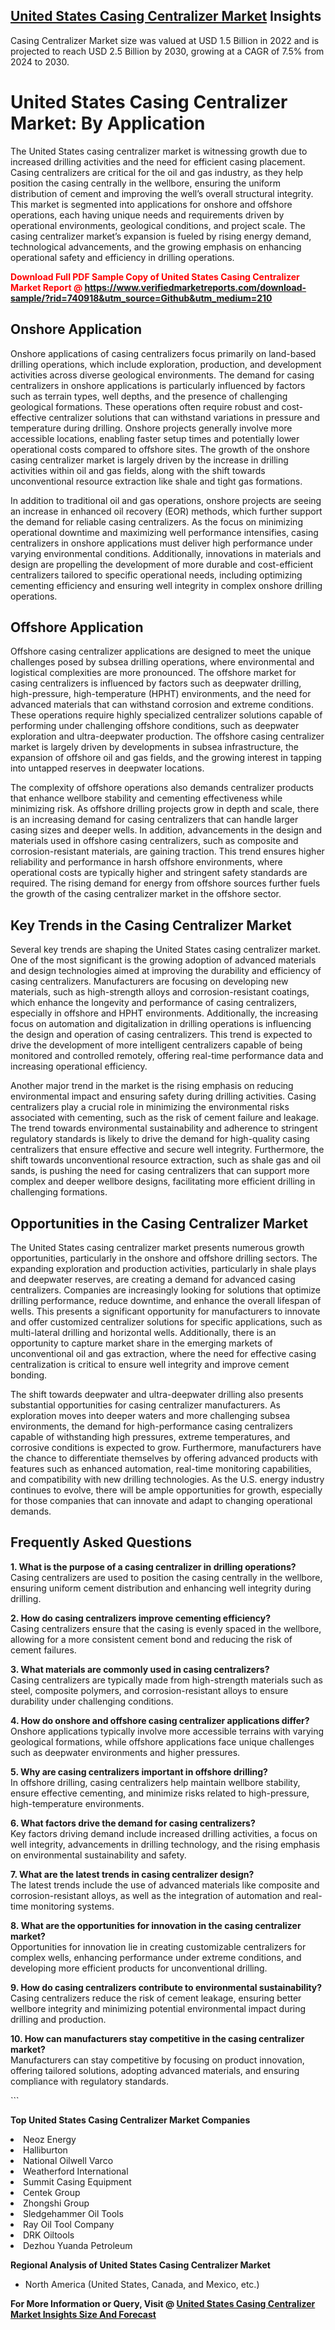 <h2><a href="https://www.verifiedmarketreports.com/download-sample/?rid=740918&amp;utm_source=Github&amp;utm_medium=210" target="_blank">United States Casing Centralizer Market</a> Insights</h2><p>Casing Centralizer Market size was valued at USD 1.5 Billion in 2022 and is projected to reach USD 2.5 Billion by 2030, growing at a CAGR of 7.5% from 2024 to 2030.</p><p><h1>United States Casing Centralizer Market: By Application</h1><p>The United States casing centralizer market is witnessing growth due to increased drilling activities and the need for efficient casing placement. Casing centralizers are critical for the oil and gas industry, as they help position the casing centrally in the wellbore, ensuring the uniform distribution of cement and improving the well’s overall structural integrity. This market is segmented into applications for onshore and offshore operations, each having unique needs and requirements driven by operational environments, geological conditions, and project scale. The casing centralizer market’s expansion is fueled by rising energy demand, technological advancements, and the growing emphasis on enhancing operational safety and efficiency in drilling operations. <strong><p><span class=""><span style="color: #ff0000;"><strong>Download Full PDF Sample Copy of United States Casing Centralizer Market Report</strong> @ </span><a href="https://www.verifiedmarketreports.com/download-sample/?rid=740918&amp;utm_source=Github&amp;utm_medium=210" target="_blank">https://www.verifiedmarketreports.com/download-sample/?rid=740918&amp;utm_source=Github&amp;utm_medium=210</a></span></p></strong></p><h2>Onshore Application</h2><p>Onshore applications of casing centralizers focus primarily on land-based drilling operations, which include exploration, production, and development activities across diverse geological environments. The demand for casing centralizers in onshore applications is particularly influenced by factors such as terrain types, well depths, and the presence of challenging geological formations. These operations often require robust and cost-effective centralizer solutions that can withstand variations in pressure and temperature during drilling. Onshore projects generally involve more accessible locations, enabling faster setup times and potentially lower operational costs compared to offshore sites. The growth of the onshore casing centralizer market is largely driven by the increase in drilling activities within oil and gas fields, along with the shift towards unconventional resource extraction like shale and tight gas formations.<p>In addition to traditional oil and gas operations, onshore projects are seeing an increase in enhanced oil recovery (EOR) methods, which further support the demand for reliable casing centralizers. As the focus on minimizing operational downtime and maximizing well performance intensifies, casing centralizers in onshore applications must deliver high performance under varying environmental conditions. Additionally, innovations in materials and design are propelling the development of more durable and cost-efficient centralizers tailored to specific operational needs, including optimizing cementing efficiency and ensuring well integrity in complex onshore drilling operations.</p><h2>Offshore Application</h2><p>Offshore casing centralizer applications are designed to meet the unique challenges posed by subsea drilling operations, where environmental and logistical complexities are more pronounced. The offshore market for casing centralizers is influenced by factors such as deepwater drilling, high-pressure, high-temperature (HPHT) environments, and the need for advanced materials that can withstand corrosion and extreme conditions. These operations require highly specialized centralizer solutions capable of performing under challenging offshore conditions, such as deepwater exploration and ultra-deepwater production. The offshore casing centralizer market is largely driven by developments in subsea infrastructure, the expansion of offshore oil and gas fields, and the growing interest in tapping into untapped reserves in deepwater locations.<p>The complexity of offshore operations also demands centralizer products that enhance wellbore stability and cementing effectiveness while minimizing risk. As offshore drilling projects grow in depth and scale, there is an increasing demand for casing centralizers that can handle larger casing sizes and deeper wells. In addition, advancements in the design and materials used in offshore casing centralizers, such as composite and corrosion-resistant materials, are gaining traction. This trend ensures higher reliability and performance in harsh offshore environments, where operational costs are typically higher and stringent safety standards are required. The rising demand for energy from offshore sources further fuels the growth of the casing centralizer market in the offshore sector.</p><h2>Key Trends in the Casing Centralizer Market</h2><p>Several key trends are shaping the United States casing centralizer market. One of the most significant is the growing adoption of advanced materials and design technologies aimed at improving the durability and efficiency of casing centralizers. Manufacturers are focusing on developing new materials, such as high-strength alloys and corrosion-resistant coatings, which enhance the longevity and performance of casing centralizers, especially in offshore and HPHT environments. Additionally, the increasing focus on automation and digitalization in drilling operations is influencing the design and operation of casing centralizers. This trend is expected to drive the development of more intelligent centralizers capable of being monitored and controlled remotely, offering real-time performance data and increasing operational efficiency.<p>Another major trend in the market is the rising emphasis on reducing environmental impact and ensuring safety during drilling activities. Casing centralizers play a crucial role in minimizing the environmental risks associated with cementing, such as the risk of cement failure and leakage. The trend towards environmental sustainability and adherence to stringent regulatory standards is likely to drive the demand for high-quality casing centralizers that ensure effective and secure well integrity. Furthermore, the shift towards unconventional resource extraction, such as shale gas and oil sands, is pushing the need for casing centralizers that can support more complex and deeper wellbore designs, facilitating more efficient drilling in challenging formations.</p><h2>Opportunities in the Casing Centralizer Market</h2><p>The United States casing centralizer market presents numerous growth opportunities, particularly in the onshore and offshore drilling sectors. The expanding exploration and production activities, particularly in shale plays and deepwater reserves, are creating a demand for advanced casing centralizers. Companies are increasingly looking for solutions that optimize drilling performance, reduce downtime, and enhance the overall lifespan of wells. This presents a significant opportunity for manufacturers to innovate and offer customized centralizer solutions for specific applications, such as multi-lateral drilling and horizontal wells. Additionally, there is an opportunity to capture market share in the emerging markets of unconventional oil and gas extraction, where the need for effective casing centralization is critical to ensure well integrity and improve cement bonding.<p>The shift towards deepwater and ultra-deepwater drilling also presents substantial opportunities for casing centralizer manufacturers. As exploration moves into deeper waters and more challenging subsea environments, the demand for high-performance casing centralizers capable of withstanding high pressures, extreme temperatures, and corrosive conditions is expected to grow. Furthermore, manufacturers have the chance to differentiate themselves by offering advanced products with features such as enhanced automation, real-time monitoring capabilities, and compatibility with new drilling technologies. As the U.S. energy industry continues to evolve, there will be ample opportunities for growth, especially for those companies that can innovate and adapt to changing operational demands.</p><h2>Frequently Asked Questions</h2><p><strong>1. What is the purpose of a casing centralizer in drilling operations?</strong><br> Casing centralizers are used to position the casing centrally in the wellbore, ensuring uniform cement distribution and enhancing well integrity during drilling.</p><p><strong>2. How do casing centralizers improve cementing efficiency?</strong><br> Casing centralizers ensure that the casing is evenly spaced in the wellbore, allowing for a more consistent cement bond and reducing the risk of cement failures.</p><p><strong>3. What materials are commonly used in casing centralizers?</strong><br> Casing centralizers are typically made from high-strength materials such as steel, composite polymers, and corrosion-resistant alloys to ensure durability under challenging conditions.</p><p><strong>4. How do onshore and offshore casing centralizer applications differ?</strong><br> Onshore applications typically involve more accessible terrains with varying geological formations, while offshore applications face unique challenges such as deepwater environments and higher pressures.</p><p><strong>5. Why are casing centralizers important in offshore drilling?</strong><br> In offshore drilling, casing centralizers help maintain wellbore stability, ensure effective cementing, and minimize risks related to high-pressure, high-temperature environments.</p><p><strong>6. What factors drive the demand for casing centralizers?</strong><br> Key factors driving demand include increased drilling activities, a focus on well integrity, advancements in drilling technology, and the rising emphasis on environmental sustainability and safety.</p><p><strong>7. What are the latest trends in casing centralizer design?</strong><br> The latest trends include the use of advanced materials like composite and corrosion-resistant alloys, as well as the integration of automation and real-time monitoring systems.</p><p><strong>8. What are the opportunities for innovation in the casing centralizer market?</strong><br> Opportunities for innovation lie in creating customizable centralizers for complex wells, enhancing performance under extreme conditions, and developing more efficient products for unconventional drilling.</p><p><strong>9. How do casing centralizers contribute to environmental sustainability?</strong><br> Casing centralizers reduce the risk of cement leakage, ensuring better wellbore integrity and minimizing potential environmental impact during drilling and production.</p><p><strong>10. How can manufacturers stay competitive in the casing centralizer market?</strong><br> Manufacturers can stay competitive by focusing on product innovation, offering tailored solutions, adopting advanced materials, and ensuring compliance with regulatory standards.</p>```</p><p><strong>Top United States Casing Centralizer Market Companies</strong></p><div data-test-id=""><p><li>Neoz Energy</li><li> Halliburton</li><li> National Oilwell Varco</li><li> Weatherford International</li><li> Summit Casing Equipment</li><li> Centek Group</li><li> Zhongshi Group</li><li> Sledgehammer Oil Tools</li><li> Ray Oil Tool Company</li><li> DRK Oiltools</li><li> Dezhou Yuanda Petroleum</li></p><div><strong>Regional Analysis of&nbsp;United States Casing Centralizer Market</strong></div><ul><li dir="ltr"><p dir="ltr">North America&nbsp;(United States, Canada, and Mexico, etc.)</p></li></ul><p><strong>For More Information or Query, Visit @&nbsp;</strong><strong><a href="https://www.verifiedmarketreports.com/product/casing-centralizer-market/?utm_source=Github&amp;utm_medium=210" target="_blank">United States Casing Centralizer Market Insights Size And Forecast</a></strong></p></div>
